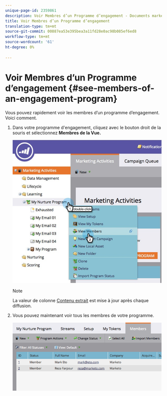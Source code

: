 ```yaml
---
unique-page-id: 2359861
description: Voir Membres d’un Programme d’engagement - Documents marketing - Documentation du produit
title: Voir Membres d’un Programme d’engagement
translation-type: tm+mt
source-git-commit: 00887ea53e395bea3a11fd28e0ac98b085ef6ed8
workflow-type: tm+mt
source-wordcount: '61'
ht-degree: 0%

---
```



# Voir Membres d’un Programme d’engagement {#see-members-of-an-engagement-program}

Vous pouvez rapidement voir les membres d’un programme d’engagement. Voici comment.

1. Dans votre programme d&#39;engagement, cliquez avec le bouton droit de la souris et sélectionnez **Membres de la Vue.**

   ![](assets/membersofengagement.jpg)

   >[!NOTE]
   >
   >La valeur de colonne [Contenu extrait](../../../../product-docs/email-marketing/drip-nurturing/creating-an-engagement-program/understanding-engagement-programs.md) est mise à jour après chaque diffusion.

1. Vous pouvez maintenant voir tous les membres de votre programme.

   ![](assets/image2014-9-15-17-3a17-3a26.png)

